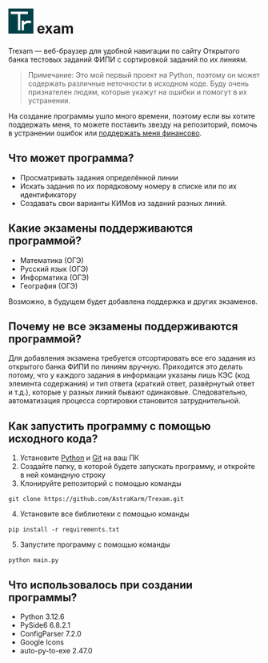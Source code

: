 # <img src="https://github.com/AstraKarm/Trexam/blob/main/extra/runtime/icon.png" style="width:50px; height:50px"> exam
Trexam — веб-браузер для удобной навигации по сайту Открытого банка тестовых заданий ФИПИ с сортировкой заданий по их линиям.
> Примечание: Это мой первый проект на Python, поэтому он может содержать различные неточности в исходном коде. Буду очень признателен людям, которые укажут на ошибки и помогут в их устранении.

На создание программы ушло много времени, поэтому если вы хотите поддержать меня, то можете поставить звезду на репозиторий, помочь в устранении ошибок или [поддержать меня финансово](https://dalink.to/astrakarm).

## Что может программа?
- Просматривать задания определённой линии
- Искать задания по их порядковому номеру в списке или по их идентификатору
- Создавать свои варианты КИМов из заданий разных линий.

## Какие экзамены поддерживаются программой?
- Математика (ОГЭ)
- Русский язык (ОГЭ)
- Информатика (ОГЭ)
- География (ОГЭ)

Возможно, в будущем будет добавлена поддержка и других экзаменов.

## Почему не все экзамены поддерживаются программой?
Для добавления экзамена требуется отсортировать все его задания из открытого банка ФИПИ по линиям вручную. Приходится это делать потому, что у каждого задания в информации указаны лишь КЭС (код элемента содержания) и тип ответа (краткий ответ, развёрнутый ответ и т.д.), которые у разных линий бывают одинаковые. Следовательно, автоматизация процесса сортировки становится затруднительной.

## Как запустить программу с помощью исходного кода?
1. Установите [Python](https://python.org/) и [Git](https://git-scm.com/) на ваш ПК
2. Создайте папку, в которой будете запускать программу, и откройте в ней командную строку
3. Клонируйте репозиторий с помощью команды
```
git clone https://github.com/AstraKarm/Trexam.git
```
4. Установите все библиотеки с помощью команды
```
pip install -r requirements.txt
```
5. Запустите программу с помощью команды
```
python main.py
```

## Что использовалось при создании программы?
- Python 3.12.6
- PySide6 6.8.2.1
- ConfigParser 7.2.0
- Google Icons
- auto-py-to-exe 2.47.0